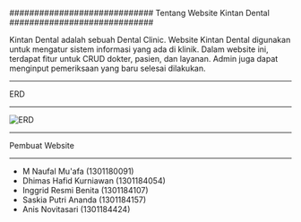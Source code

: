 #############################
Tentang Website Kintan Dental
#############################

Kintan Dental adalah sebuah Dental Clinic. Website Kintan Dental digunakan untuk mengatur sistem informasi yang ada di klinik. Dalam website ini, terdapat fitur untuk CRUD dokter, pasien, dan layanan. Admin juga dapat menginput pemeriksaan yang baru selesai dilakukan.

***
ERD
***

![ERD](https://firebasestorage.googleapis.com/v0/b/medgency.appspot.com/o/TubesWebpro%2FERD.jpg?alt=media&token=4ce5be22-1f74-418c-980a-ad758fb82c4d)

***************
Pembuat Website
***************

-  M Naufal Mu'afa (1301180091)
-  Dhimas Hafid Kurniawan (1301184054)
-  Inggrid Resmi Benita (1301184107)
-  Saskia Putri Ananda (1301184157)
-  Anis Novitasari (1301184424)
